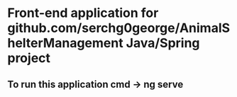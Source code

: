 # Front-end application for github.com/serchg0george/AnimalShelterManagement Java/Spring project

## To run this application cmd -> ng serve